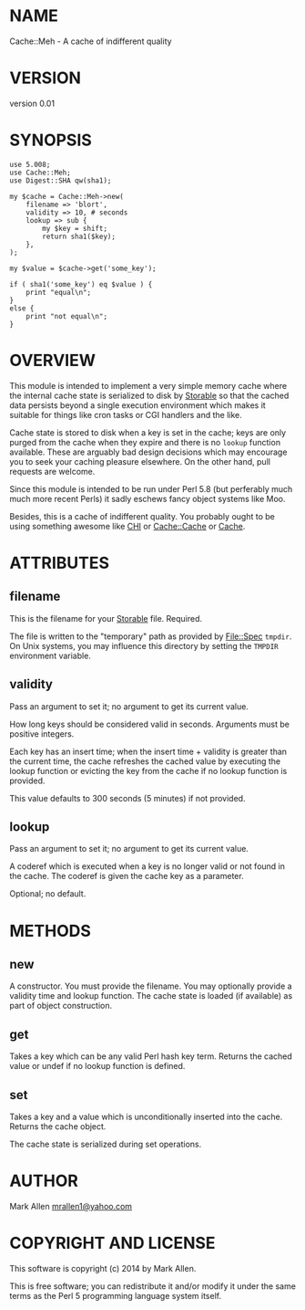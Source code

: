 # NAME

Cache::Meh - A cache of indifferent quality

# VERSION

version 0.01

# SYNOPSIS

    use 5.008;
    use Cache::Meh;
    use Digest::SHA qw(sha1);

    my $cache = Cache::Meh->new(
        filename => 'blort',
        validity => 10, # seconds
        lookup => sub { 
            my $key = shift;
            return sha1($key);
        },
    );

    my $value = $cache->get('some_key');

    if ( sha1('some_key') eq $value ) {
        print "equal\n";
    }
    else {
        print "not equal\n";
    }

# OVERVIEW

This module is intended to implement a very simple memory cache where the internal
cache state is serialized to disk by [Storable](http://search.cpan.org/perldoc?Storable) so that the cached data
persists beyond a single execution environment which makes it suitable for
things like cron tasks or CGI handlers and the like.

Cache state is stored to disk when a key is set in the cache; keys are only
purged from the cache when they expire and there is no `lookup` function
available.  These are arguably bad design decisions which may encourage you
to seek your caching pleasure elsewhere. On the other hand, pull requests
are welcome. 

Since this module is intended to be run under Perl 5.8 (but perferably much
much more recent Perls) it sadly eschews fancy object systems like Moo.

Besides, this is a cache of indifferent quality. You probably ought to be
using something awesome like [CHI](http://search.cpan.org/perldoc?CHI) or [Cache::Cache](http://search.cpan.org/perldoc?Cache::Cache) or [Cache](http://search.cpan.org/perldoc?Cache).

# ATTRIBUTES

## filename

This is the filename for your [Storable](http://search.cpan.org/perldoc?Storable) file. Required.

The file is written to the "temporary" path as provided by [File::Spec](http://search.cpan.org/perldoc?File::Spec) 
`tmpdir`. On Unix systems, you may influence this directory by
setting the `TMPDIR` environment variable.

## validity

Pass an argument to set it; no argument to get its current value.

How long keys should be considered valid in seconds. Arguments must
be positive integers.

Each key has an insert time; when the insert time + validity is greater than
the current time, the cache refreshes the cached value by executing the lookup 
function or evicting the key from the cache if no lookup function is provided.

This value defaults to 300 seconds (5 minutes) if not provided.

## lookup

Pass an argument to set it; no argument to get its current value.

A coderef which is executed when a key is no longer valid or not
found in the cache. The coderef is given the cache key as a parameter.

Optional; no default.

# METHODS

## new

A constructor. You must provide the filename. You may optionally provide
a validity time and lookup function. The cache state is loaded (if available)
as part of object construction.

## get

Takes a key which can be any valid Perl hash key term. Returns the cached
value or undef if no lookup function is defined.

## set

Takes a key and a value which is unconditionally inserted into the cache. Returns the cache object.

The cache state is serialized during set operations.

# AUTHOR

Mark Allen <mrallen1@yahoo.com>

# COPYRIGHT AND LICENSE

This software is copyright (c) 2014 by Mark Allen.

This is free software; you can redistribute it and/or modify it under
the same terms as the Perl 5 programming language system itself.
